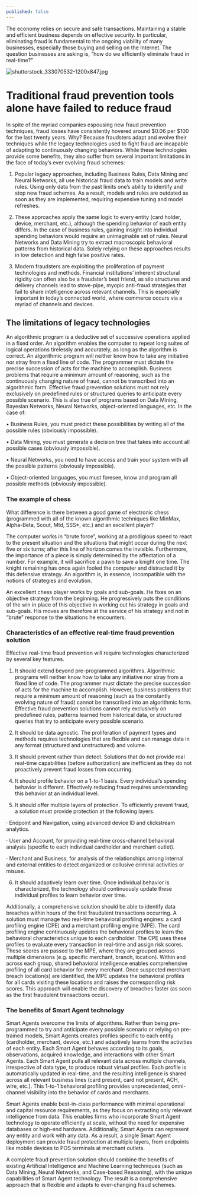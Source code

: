 ```yaml
---
published: false
---
```

The economy relies on secure and safe transactions. Maintaining a stable and efficient business depends on effective security. In particular, eliminating fraud is fundamental to the ongoing viability of many businesses, especially those buying and selling on the Internet. The question businesses are asking is, “how do we efficiently eliminate fraud in real-time?”

![shutterstock_333070532-1200x847.jpg]({{site.baseurl}}/_posts/shutterstock_333070532-1200x847.jpg)

# **Traditional fraud prevention tools alone have failed to reduce fraud**

In spite of the myriad companies espousing new fraud prevention techniques, fraud losses have consistently hovered around $0.06 per $100 for the last twenty years. Why? Because fraudsters adapt and evolve their techniques while the legacy technologies used to fight fraud are incapable of adapting to continuously changing behaviors. While these technologies provide some benefits, they also suffer from several important limitations in the face of today’s ever evolving fraud schemes:

1. Popular legacy approaches, including Business Rules, Data Mining and Neural Networks, all use historical fraud data to train models and write rules. Using only data from the past limits one’s ability to identify and stop new fraud schemes. As a result, models and rules are outdated as soon as they are implemented, requiring expensive tuning and model refreshes.

2. These approaches apply the same logic to every entity (card holder, device, merchant, etc.), although the spending behavior of each entity differs. In the case of business rules, gaining insight into individual spending behaviors would require an unimaginable set of rules. Neural Networks and Data Mining try to extract macroscopic behavioral patterns from historical data. Solely relying on these approaches results in low detection and high false positive rates.

3. Modern fraudsters are exploiting the proliferation of payment technologies and methods. Financial institutions’ inherent structural rigidity can often also be a fraudster’s best friend, as silo structures and delivery channels lead to stove-pipe, myopic anti-fraud strategies that fail to share intelligence across relevant channels. This is especially important in today’s connected world, where commerce occurs via a myriad of channels and devices.

## **The limitations of legacy technologies**

An algorithmic program is a deductive set of successive operations applied in a fixed order. An algorithm enables the computer to repeat long suites of logical operations tirelessly and accurately, as long as the algorithm is correct. An algorithmic program will neither know how to take any initiative nor stray from a fixed line of code. The programmer must dictate the precise succession of acts for the machine to accomplish. Business problems that require a minimum amount of reasoning, such as the continuously changing nature of fraud, cannot be transcribed into an algorithmic form. Effective fraud prevention solutions must not rely exclusively on predefined rules or structured queries to anticipate every possible scenario. This is also true of programs based on Data Mining, Bayesian Networks, Neural Networks, object-oriented languages, etc. In the case of:

• Business Rules, you must predict these possibilities by writing all of the possible rules (obviously impossible).

• Data Mining, you must generate a decision tree that takes into account all possible cases (obviously impossible).

• Neural Networks, you need to have access and train your system with all the possible patterns (obviously impossible).

• Object-oriented languages, you must foresee, know and program all possible methods (obviously impossible).

### **The example of chess**

What difference is there between a good game of electronic chess (programmed with all of the known algorithmic techniques like MinMax, Alpha-Beta, Scout, Mtd, SSS*, etc.) and an excellent player?

The computer works in “brute force”, working at a prodigious speed to react to the present situation and the situations that might occur during the next five or six turns; after this line of horizon comes the invisible. Furthermore, the importance of a piece is simply determined by the affectation of a number. For example, it will sacrifice a pawn to save a knight one time. The knight remaining has once again fooled the computer and distracted it by this defensive strategy. An algorithm is, in essence, incompatible with the notions of strategies and evolution.

An excellent chess player works by goals and sub-goals. He fixes on an objective strategy from the beginning. He progressively puts the conditions of the win in place of this objective in working out his strategy in goals and sub-goals. His moves are therefore at the service of his strategy and not in “brute” response to the situations he encounters.

### **Characteristics of an effective real-time fraud prevention solution**

Effective real-time fraud prevention will require technologies characterized by several key features.

1. It should extend beyond pre-programmed algorithms. Algorithmic programs will neither know how to take any initiative nor stray from a fixed line of code. The programmer must dictate the precise succession of acts for the machine to accomplish. However, business problems that require a minimum amount of reasoning (such as the constantly evolving nature of fraud) cannot be transcribed into an algorithmic form. Effective fraud prevention solutions cannot rely exclusively on predefined rules, patterns learned from historical data, or structured queries that try to anticipate every possible scenario.

2. It should be data agnostic. The proliferation of payment types and methods requires technologies that are flexible and can manage data in any format (structured and unstructured) and volume.

3. It should prevent rather than detect. Solutions that do not provide real real-time capabilities (before authorization) are inefficient as they do not proactively prevent fraud losses from occurring.

4. It should profile behavior on a 1-to-1 basis. Every individual’s spending behavior is different. Effectively reducing fraud requires understanding this behavior at an individual level.

5. It should offer multiple layers of protection. To efficiently prevent fraud, a solution must provide protection at the following layers:

· Endpoint and Navigation, using advanced device ID and clickstream analytics.

· User and Account, for providing real-time cross-channel behavioral analysis (specific to each individual cardholder and merchant outlet).

· Merchant and Business, for analysis of the relationships among internal and external entities to detect organized or collusive criminal activities or misuse.

6. It should adaptively learn over time. Once individual behavior is characterized, the technology should continuously update these individual profiles to learn behavior over time.

Additionally, a comprehensive solution should be able to identify data breaches within hours of the first fraudulent transactions occurring. A solution must manage two real-time behavioral profiling engines: a card profiling engine (CPE) and a merchant profiling engine (MPE). The card profiling engine continuously updates the behavioral profiles to learn the behavioral characteristics unique to each cardholder. The CPE uses these profiles to evaluate every transaction in real-time and assign risk scores. These scores are passed to the MPE, where they are grouped across multiple dimensions (e.g. specific merchant, branch, location). Within and across each group, shared behavioral intelligence enables comprehensive profiling of all card behavior for every merchant. Once suspected merchant breach location(s) are identified, the MPE updates the behavioral profiles for all cards visiting these locations and raises the corresponding risk scores. This approach will enable the discovery of breaches faster (as soon as the first fraudulent transactions occur).

### **The benefits of Smart Agent technology**

Smart Agents overcome the limits of algorithms. Rather than being pre-programmed to try and anticipate every possible scenario or relying on pre-trained models, Smart Agents creates profiles specific to each entity (cardholder, merchant, device, etc.) and adaptively learns from the activities of each entity. Each Smart Agent behaves according to its goals, observations, acquired knowledge, and interactions with other Smart Agents. Each Smart Agent pulls all relevant data across multiple channels, irrespective of data type, to produce robust virtual profiles. Each profile is automatically updated in real-time, and the resulting intelligence is shared across all relevant business lines (card present, card not present, ACH, wire, etc.). This 1-to-1 behavioral profiling provides unprecedented, omni-channel visibility into the behavior of cards and merchants.

Smart Agents enable best-in-class performance with minimal operational and capital resource requirements, as they focus on extracting only relevant intelligence from data. This enables firms who incorporate Smart Agent technology to operate efficiently at scale, without the need for expensive databases or high-end hardware. Additionally, Smart Agents can represent any entity and work with any data. As a result, a single Smart Agent deployment can provide fraud protection at multiple layers, from endpoints like mobile devices to POS terminals at merchant outlets.

A complete fraud prevention solution should combine the benefits of existing Artificial Intelligence and Machine Learning techniques (such as Data Mining, Neural Networks, and Case-based Reasoning), with the unique capabilities of Smart Agent technology. The result is a comprehensive approach that is flexible and adapts to ever-changing fraud schemes.